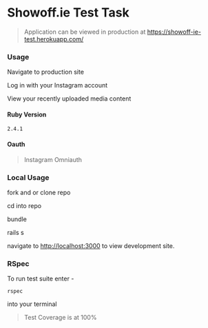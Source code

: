 # Showoff.ie Test Task

>Application can be viewed in production at <https://showoff-ie-test.herokuapp.com/>

### Usage

Navigate to production site

Log in with your Instagram account

View your recently uploaded media content
  
  

#### Ruby Version

`2.4.1`

#### Oauth

>Instagram Omniauth

### Local Usage


fork and or clone repo

cd into repo

bundle

rails s

navigate to <http://localhost:3000> to view development site.


### RSpec

To run test suite enter -

`rspec`

into your terminal

>Test Coverage is at 100%

 
